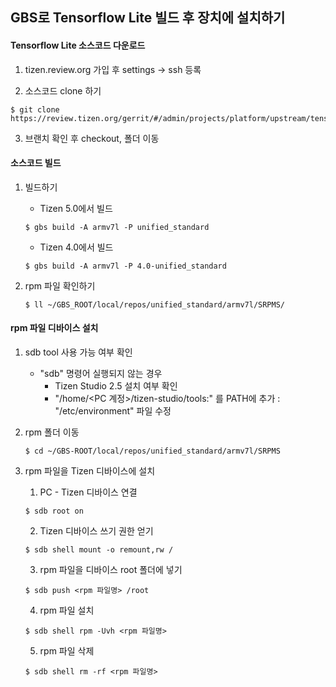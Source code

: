 ## GBS로 Tensorflow Lite 빌드 후 장치에 설치하기

#### Tensorflow Lite 소스코드 다운로드

1. tizen.review.org 가입 후 settings -> ssh 등록

2. 소스코드 clone 하기

```
$ git clone https://review.tizen.org/gerrit/#/admin/projects/platform/upstream/tensorflow
```

3. 브랜치 확인 후 checkout, 폴더 이동

####  소스코드 빌드

1. 빌드하기

   * Tizen 5.0에서 빌드

   ```
   $ gbs build -A armv7l -P unified_standard
   ```

   * Tizen 4.0에서 빌드

   ```
   $ gbs build -A armv7l -P 4.0-unified_standard
   ```

2. rpm 파일 확인하기

   ```
   $ ll ~/GBS_ROOT/local/repos/unified_standard/armv7l/SRPMS/
   ```

#### rpm 파일 디바이스 설치

1. sdb tool 사용 가능 여부 확인

   - "sdb" 명령어 실행되지 않는 경우
     - Tizen Studio 2.5 설치 여부 확인
     - "/home/<PC 계정>/tizen-studio/tools:" 를 PATH에 추가 : "/etc/environment" 파일 수정

2. rpm 폴더 이동

   ```
   $ cd ~/GBS-ROOT/local/repos/unified_standard/armv7l/SRPMS
   ```

3. rpm 파일을 Tizen 디바이스에 설치

   1. PC - Tizen 디바이스 연결

   ```
   $ sdb root on
   ```

   2. Tizen 디바이스 쓰기 권한 얻기

   ```
   $ sdb shell mount -o remount,rw /
   ```

   3. rpm 파일을 디바이스 root 폴더에 넣기

   ```
   $ sdb push <rpm 파일명> /root
   ```

   4. rpm 파일 설치

   ```
   $ sdb shell rpm -Uvh <rpm 파일명>
   ```

   5. rpm 파일 삭제

   ```
   $ sdb shell rm -rf <rpm 파일명>
   ```

